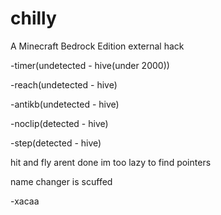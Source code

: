 # chilly

A Minecraft Bedrock Edition external hack

-timer(undetected - hive(under 2000))

-reach(undetected - hive)

-antikb(undetected - hive)

-noclip(detected - hive)

-step(detected - hive)

hit and fly arent done im too lazy to find pointers

name changer is scuffed


-xacaa
